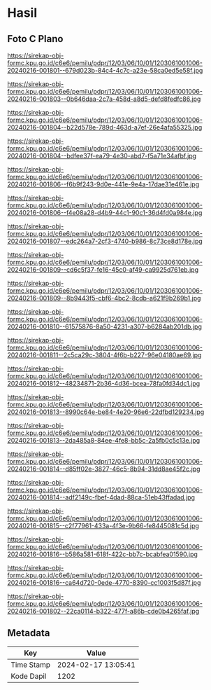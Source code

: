 # Hasil

## Foto C Plano

https://sirekap-obj-formc.kpu.go.id/c6e6/pemilu/pdpr/12/03/06/10/01/1203061001006-20240216-001801--679d023b-84c4-4c7c-a23e-58ca0ed5e58f.jpg

https://sirekap-obj-formc.kpu.go.id/c6e6/pemilu/pdpr/12/03/06/10/01/1203061001006-20240216-001803--0b646daa-2c7a-458d-a8d5-defd8fedfc86.jpg

https://sirekap-obj-formc.kpu.go.id/c6e6/pemilu/pdpr/12/03/06/10/01/1203061001006-20240216-001804--b22d578e-789d-463d-a7ef-26e4afa55325.jpg

https://sirekap-obj-formc.kpu.go.id/c6e6/pemilu/pdpr/12/03/06/10/01/1203061001006-20240216-001804--bdfee37f-ea79-4e30-abd7-f5a71e34afbf.jpg

https://sirekap-obj-formc.kpu.go.id/c6e6/pemilu/pdpr/12/03/06/10/01/1203061001006-20240216-001806--f6b9f243-9d0e-441e-9e4a-17dae31e461e.jpg

https://sirekap-obj-formc.kpu.go.id/c6e6/pemilu/pdpr/12/03/06/10/01/1203061001006-20240216-001806--f4e08a28-d4b9-44c1-90c1-36d4fd0a984e.jpg

https://sirekap-obj-formc.kpu.go.id/c6e6/pemilu/pdpr/12/03/06/10/01/1203061001006-20240216-001807--edc264a7-2cf3-4740-b986-8c73ce8d178e.jpg

https://sirekap-obj-formc.kpu.go.id/c6e6/pemilu/pdpr/12/03/06/10/01/1203061001006-20240216-001809--cd6c5f37-fe16-45c0-af49-ca9925d761eb.jpg

https://sirekap-obj-formc.kpu.go.id/c6e6/pemilu/pdpr/12/03/06/10/01/1203061001006-20240216-001809--8b9443f5-cbf6-4bc2-8cdb-a621f9b269b1.jpg

https://sirekap-obj-formc.kpu.go.id/c6e6/pemilu/pdpr/12/03/06/10/01/1203061001006-20240216-001810--61575876-8a50-4231-a307-b6284ab201db.jpg

https://sirekap-obj-formc.kpu.go.id/c6e6/pemilu/pdpr/12/03/06/10/01/1203061001006-20240216-001811--2c5ca29c-3804-4f6b-b227-96e04180ae69.jpg

https://sirekap-obj-formc.kpu.go.id/c6e6/pemilu/pdpr/12/03/06/10/01/1203061001006-20240216-001812--48234871-2b36-4d36-bcea-78fa0fd34dc1.jpg

https://sirekap-obj-formc.kpu.go.id/c6e6/pemilu/pdpr/12/03/06/10/01/1203061001006-20240216-001813--8990c64e-be84-4e20-96e6-22dfbd129234.jpg

https://sirekap-obj-formc.kpu.go.id/c6e6/pemilu/pdpr/12/03/06/10/01/1203061001006-20240216-001813--2da485a8-84ee-4fe8-bb5c-2a5fb0c5c13e.jpg

https://sirekap-obj-formc.kpu.go.id/c6e6/pemilu/pdpr/12/03/06/10/01/1203061001006-20240216-001814--d85ff02e-3827-46c5-8b94-31dd8ae45f2c.jpg

https://sirekap-obj-formc.kpu.go.id/c6e6/pemilu/pdpr/12/03/06/10/01/1203061001006-20240216-001814--adf2149c-fbef-4dad-88ca-51eb43ffadad.jpg

https://sirekap-obj-formc.kpu.go.id/c6e6/pemilu/pdpr/12/03/06/10/01/1203061001006-20240216-001815--c2f77961-433a-4f3e-9b66-fe8445081c5d.jpg

https://sirekap-obj-formc.kpu.go.id/c6e6/pemilu/pdpr/12/03/06/10/01/1203061001006-20240216-001816--b586a581-618f-422c-bb7c-bcabfea01590.jpg

https://sirekap-obj-formc.kpu.go.id/c6e6/pemilu/pdpr/12/03/06/10/01/1203061001006-20240216-001816--ca64d720-0ede-4770-8390-cc1003f5d87f.jpg

https://sirekap-obj-formc.kpu.go.id/c6e6/pemilu/pdpr/12/03/06/10/01/1203061001006-20240216-001802--22ca0114-b322-477f-a86b-cde0b4265faf.jpg


## Metadata

| Key        | Value               |
| ---------- | ------------------- |
| Time Stamp | 2024-02-17 13:05:41 |
| Kode Dapil | 1202                |



